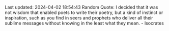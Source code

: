 Last updated: 2024-04-02 18:54:43
Random Quote: I decided that it was not wisdom that enabled poets to write their poetry, but a kind of instinct or inspiration, such as you find in seers and prophets who deliver all their sublime messages without knowing in the least what they mean. - Isocrates